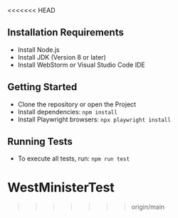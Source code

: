 <<<<<<< HEAD
## Installation Requirements

- Install Node.js 
- Install JDK (Version 8 or later)
- Install WebStorm or Visual Studio Code IDE

## Getting Started

- Clone the repository or open the Project 
- Install dependencies: `npm install`
- Install Playwright browsers: `npx playwright install`

## Running Tests

- To execute all tests, run: `npm run test`

# WestMinisterTest
>>>>>>> origin/main
